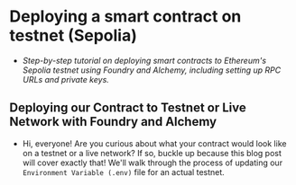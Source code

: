 # Deploying a smart contract on testnet (Sepolia)
- *Step-by-step tutorial on deploying smart contracts to Ethereum's Sepolia testnet using Foundry and Alchemy, including setting up RPC URLs and private keys.*

## Deploying our Contract to Testnet or Live Network with Foundry and Alchemy
- Hi, everyone! Are you curious about what your contract would look like on a testnet or a live network? If so, buckle up because this blog post will cover exactly that! We'll walk through the process of updating our `Environment Variable (.env)` file for an actual testnet.

